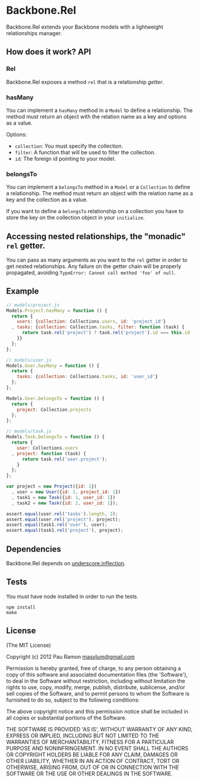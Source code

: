 # Backbone.Rel

Backbone.Rel extends your Backbone models with a lightweight relationships manager.

## How does it work? API

### Rel

Backbone.Rel exposes a method `rel` that is a relationship *getter*.

### hasMany

You can implement a `hasMany` method in a `Model` to define a relationship.
The method must return an object with the relation name as a key and options as a value.

Options:

  - `collection`: You must specify the collection.
  - `filter`: A function that will be used to filter the collection.
  - `id`: The foreign id pointing to your model.

### belongsTo

You can implement a `belongsTo` method in a `Model` or a `Collection` to define a relationship.
The method must return an object with the relation name as a key and the collection as a value.

If you want to define a `belongsTo` relationship on a collection you have to store the key
on the collection object in your `initialize`.

## Accessing nested relationships, the "monadic" `rel` getter.

You can pass as many arguments as you want to the `rel` getter in order to get nested relationships.
Any failure on the getter chain will be properly propagated, avoiding `TypeError: Cannot call method 'foo' of null`.

## Example

``` javascript
// models/project.js
Models.Project.hasMany = function () {
  return {
    users: {collection: Collections.users, id: 'project_id'}
  , tasks: {collection: Collection.tasks, filter: function (task) {
      return task.rel('project') ? task.rel('project').id === this.id : null;
    }}
  };
};

// models/user.js
Models.User.hasMany = function () {
  return {
    tasks: {collection: Collections.tasks, id: 'user_id'}
  };
};

Models.User.belongsTo = function () {
  return {
    project: Collection.projects
  };
};

// models/task.js
Models.Task.belongsTo = function () {
  return {
    user: Collections.users
  , project: function (task) {
      return task.rel('user.project');
    }
  };
};

var project = new Project({id: 1})
  , user = new User({id: 1, project_id: 1})
  , task1 = new Task({id: 1, user_id: 1})
  , task2 = new Task({id: 2, user_id: 1});

assert.equal(user.rel('tasks').length, 2);
assert.equal(user.rel('project'), project);
assert.equal(task1.rel('user'), user);
assert.equal(task1.rel('project'), project);
```

## Dependencies

Backbone.Rel depends on [underscore.inflection](https://github.com/jeremyruppel/underscore.inflection).

## Tests

You must have node installed in order to run the tests.

```
npm install
make
```

## License

(The MIT License)

Copyright (c) 2012 Pau Ramon <masylum@gmail.com>

Permission is hereby granted, free of charge, to any person obtaining a copy of this software and associated documentation files (the 'Software'), to deal in the Software without restriction, including without limitation the rights to use, copy, modify, merge, publish, distribute, sublicense, and/or sell copies of the Software, and to permit persons to whom the Software is furnished to do so, subject to the following conditions:

The above copyright notice and this permission notice shall be included in all copies or substantial portions of the Software.

THE SOFTWARE IS PROVIDED 'AS IS', WITHOUT WARRANTY OF ANY KIND, EXPRESS OR IMPLIED, INCLUDING BUT NOT LIMITED TO THE WARRANTIES OF MERCHANTABILITY, FITNESS FOR A PARTICULAR PURPOSE AND NONINFRINGEMENT. IN NO EVENT SHALL THE AUTHORS OR COPYRIGHT HOLDERS BE LIABLE FOR ANY CLAIM, DAMAGES OR OTHER LIABILITY, WHETHER IN AN ACTION OF CONTRACT, TORT OR OTHERWISE, ARISING FROM, OUT OF OR IN CONNECTION WITH THE SOFTWARE OR THE USE OR OTHER DEALINGS IN THE SOFTWARE.
